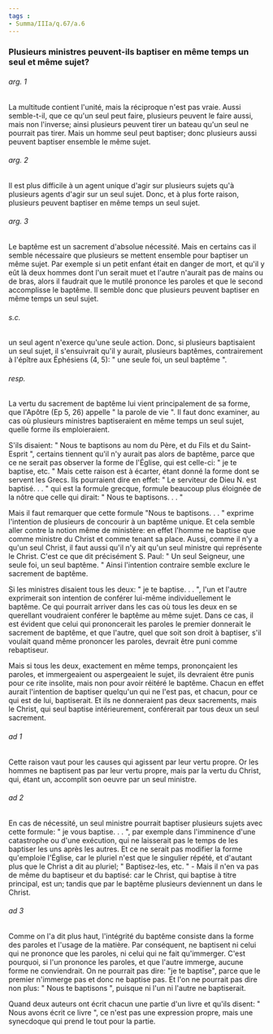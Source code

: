 ```yaml
---
tags : 
- Summa/IIIa/q.67/a.6
---
```


### Plusieurs ministres peuvent-ils baptiser en même temps un seul et même sujet?

###### arg. 1
La multitude contient l'unité, mais la réciproque n'est pas vraie. Aussi semble-t-il, que ce qu'un seul peut faire, plusieurs peuvent le faire aussi, mais non l'inverse; ainsi plusieurs peuvent tirer un bateau qu'un seul ne pourrait pas tirer. Mais un homme seul peut baptiser; donc plusieurs aussi peuvent baptiser ensemble le même sujet. 

###### arg. 2
Il est plus difficile à un agent unique d'agir sur plusieurs sujets qu'à plusieurs agents d'agir sur un seul sujet. Donc, et à plus forte raison, plusieurs peuvent baptiser en même temps un seul sujet. 

###### arg. 3
Le baptême est un sacrement d'absolue nécessité. Mais en certains cas il semble nécessaire que plusieurs se mettent ensemble pour baptiser un même sujet. Par exemple si un petit enfant était en danger de mort, et qu'il y eût là deux hommes dont l'un serait muet et l'autre n'aurait pas de mains ou de bras, alors il faudrait que le mutilé prononce les paroles et que le second accomplisse le baptême. Il semble donc que plusieurs peuvent baptiser en même temps un seul sujet. 

###### s.c.
un seul agent n'exerce qu'une seule action. Donc, si plusieurs baptisaient un seul sujet, il s'ensuivrait qu'il y aurait, plusieurs baptêmes, contrairement à l'épître aux Éphésiens (4, 5): " une seule foi, un seul baptême ". 

###### resp.
La vertu du sacrement de baptême lui vient principalement de sa forme, que l'Apôtre (Ep 5, 26) appelle " la parole de vie ". Il faut donc examiner, au cas où plusieurs ministres baptiseraient en même temps un seul sujet, quelle forme ils emploieraient. 

S'ils disaient: " Nous te baptisons au nom du Père, et du Fils et du Saint-Esprit ", certains tiennent qu'il n'y aurait pas alors de baptême, parce que ce ne serait pas observer la forme de l'Église, qui est celle-ci: " je te baptise, etc. " Mais cette raison est à écarter, étant donné la forme dont se servent les Grecs. Ils pourraient dire en effet: " Le serviteur de Dieu N. est baptisé. . . " qui est la formule grecque, formule beaucoup plus éloignée de la nôtre que celle qui dirait: " Nous te baptisons. . . " 

Mais il faut remarquer que cette formule "Nous te baptisons. . . " exprime l'intention de plusieurs de concourir à un baptême unique. Et cela semble aller contre la notion même de ministère: en effet l'homme ne baptise que comme ministre du Christ et comme tenant sa place. Aussi, comme il n'y a qu'un seul Christ, il faut aussi qu'il n'y ait qu'un seul ministre qui représente le Christ. C'est ce que dit précisément S. Paul: " Un seul Seigneur, une seule foi, un seul baptême. " Ainsi l'intention contraire semble exclure le sacrement de baptême. 

Si les ministres disaient tous les deux: " je te baptise. . . ", l'un et l'autre exprimerait son intention de conférer lui-même individuellement le baptême. Ce qui pourrait arriver dans les cas où tous les deux en se querellant voudraient conférer le baptême au même sujet. Dans ce cas, il est évident que celui qui prononcerait les paroles le premier donnerait le sacrement de baptême, et que l'autre, quel que soit son droit à baptiser, s'il voulait quand même prononcer les paroles, devrait être puni comme rebaptiseur. 

Mais si tous les deux, exactement en même temps, prononçaient les paroles, et immergeaient ou aspergeaient le sujet, ils devraient être punis pour ce rite insolite, mais non pour avoir réitéré le baptême. Chacun en effet aurait l'intention de baptiser quelqu'un qui ne l'est pas, et chacun, pour ce qui est de lui, baptiserait. Et ils ne donneraient pas deux sacrements, mais le Christ, qui seul baptise intérieurement, conférerait par tous deux un seul sacrement. 

###### ad 1
Cette raison vaut pour les causes qui agissent par leur vertu propre. Or les hommes ne baptisent pas par leur vertu propre, mais par la vertu du Christ, qui, étant un, accomplit son oeuvre par un seul ministre. 

###### ad 2
En cas de nécessité, un seul ministre pourrait baptiser plusieurs sujets avec cette formule: " je vous baptise. . . ", par exemple dans l'imminence d'une catastrophe ou d'une exécution, qui ne laisserait pas le temps de les baptiser les uns après les autres. Et ce ne serait pas modifier la forme qu'emploie l'Église, car le pluriel n'est que le singulier répété, et d'autant plus que le Christ a dit au pluriel; " Baptisez-les, etc. " - Mais il n'en va pas de même du baptiseur et du baptisé: car le Christ, qui baptise à titre principal, est un; tandis que par le baptême plusieurs deviennent un dans le Christ. 

###### ad 3
Comme on l'a dit plus haut, l'intégrité du baptême consiste dans la forme des paroles et l'usage de la matière. Par conséquent, ne baptisent ni celui qui ne prononce que les paroles, ni celui qui ne fait qu'immerger. C'est pourquoi, si l'un prononce les paroles, et que l'autre immerge, aucune forme ne conviendrait. On ne pourrait pas dire: "je te baptise", parce que le premier n'immerge pas et donc ne baptise pas. Et l'on ne pourrait pas dire non plus: " Nous te baptisons ", puisque ni l'un ni l'autre ne baptiserait. 

Quand deux auteurs ont écrit chacun une partie d'un livre et qu'ils disent: " Nous avons écrit ce livre ", ce n'est pas une expression propre, mais une synecdoque qui prend le tout pour la partie. 

